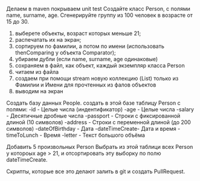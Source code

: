 Делаем в maven покрываем unit test
Создайте класс Person, с полями name, surname, age. 
Сгенерируйте группу из 100 человек в возрасте от 15 до 30.
1. выберете объекты, возраст которых меньше 21;
2. распечатать их на экран;
3. сортируем по фамилии, а потом по имени (использовать thenComparing у объекта Comparator);
4. убираем дубли (если name, surname, age одинаковые)
5. сохраняем в файл, как объект, каждый экземпляр класса Person
6. читаем из файла
7. создаем при помощи stream новую коллекцию (List<String>) 
только из Фамилии и Имени для прочтенных из фалов объектов
8. выводим на экран

Создать базу данных People. создать в этой базе таблицу Person с полями:
-id - Целые числа (индентификатор)
-age - Целые числа
-salary - Десятичные дробные числа
-passport - Строки с фиксированной длиной (10 символов)
-address -  Строки с переменной длиной (до 200 символов)
-dateOfBirthday - Дата
-dateTimeCreate- Дата и время
-timeToLunch -  Время
-letter - Текст большого объёма

Добавить 5 произвольных Person
Выбрать из этой таблици всех Person у котороых age > 21, и отсортировать эту выборку по полю dateTimeCreate.

Скрипты, которые все это делают залить в git и создать PullRequest.
